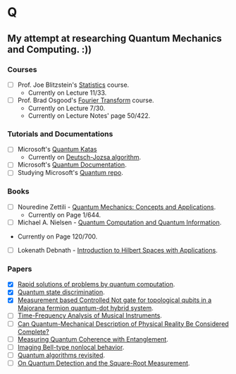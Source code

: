 # Q
## My attempt at researching Quantum Mechanics and Computing. :))

### Courses
- [ ] Prof. Joe Blitzstein's [Statistics](https://projects.iq.harvard.edu/stat110/home) course.
  * Currently on Lecture 11/33.
- [ ] Prof. Brad Osgood's [Fourier Transform](https://see.stanford.edu/Course/EE261) course.
  * Currently on Lecture 7/30.
  * Currently on Lecture Notes' page 50/422.

### Tutorials and Documentations
- [ ] Microsoft's [Quantum Katas](https://github.com/microsoft/QuantumKatas)
  * Currently on [Deutsch-Jozsa algorithm](https://github.com/microsoft/QuantumKatas/tree/master/DeutschJozsaAlgorithm).
- [ ] Microsoft's [Quantum Documentation](https://docs.microsoft.com/en-us/quantum/).
- [ ] Studying Microsoft's [Quantum repo](https://github.com/microsoft/Quantum).

### Books
- [ ] Nouredine Zettili - [Quantum Mechanics: Concepts and Applications](https://www.goodreads.com/book/show/390201.Quantum_Mechanics).
  * Currently on Page 1/644.
- [ ]  Michael A. Nielsen - [Quantum Computation and Quantum Information](https://www.goodreads.com/book/show/153910.Quantum_Computation_and_Quantum_Information).
  * Currently on Page 120/700.
- [ ] Lokenath Debnath - [Introduction to Hilbert Spaces with Applications](https://www.goodreads.com/book/show/908896.Hilbert_Spaces_With_Applications).

### Papers
- [x] [Rapid solutions of problems by quantum computation](https://doi.org/10.1098%2Frspa.1992.0167).
- [x] [Quantum state discrimination](https://arxiv.org/pdf/quant-ph/0010114).
- [x] [Measurement based Controlled Not gate for topological qubits in a Majorana fermion quantum-dot hybrid system](https://arxiv.org/pdf/1201.5734.pdf).
- [ ] [Time-Frequency Analysis of Musical Instruments](https://epubs.siam.org/doi/abs/10.1137/S00361445003822).
- [ ] [Can Quantum-Mechanical Description of Physical Reality Be Considered Complete?](https://journals.aps.org/pr/abstract/10.1103/PhysRev.47.777)
- [ ] [Measuring Quantum Coherence with Entanglement](https://journals.aps.org/prl/abstract/10.1103/PhysRevLett.115.020403).
- [ ] [Imaging Bell-type nonlocal behavior](https://www.researchgate.net/publication/334438648_Imaging_Bell-type_nonlocal_behavior).
- [ ] [Quantum algorithms revisited](https://doi.org/10.1098%2Frspa.1998.0164).
- [ ] [On Quantum Detection and the Square-Root Measurement](https://arxiv.org/abs/quant-ph/0005132).
